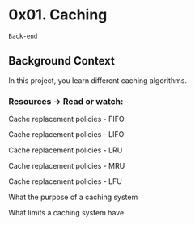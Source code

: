 # 0x01. Caching

` Back-end `

## Background Context

In this project, you learn different caching algorithms.

### Resources -> Read or watch:

Cache replacement policies - FIFO

Cache replacement policies - LIFO

Cache replacement policies - LRU

Cache replacement policies - MRU

Cache replacement policies - LFU

What the purpose of a caching system

What limits a caching system have


